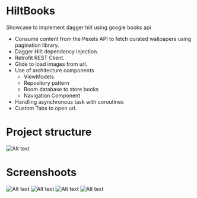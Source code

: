 # HiltBooks
Showcase to implement dagger hilt using google books api 

- Consume content from the Pexels API to fetch curated wallpapers using pagination library.
- Dagger Hilt dependency injection.
- Retrofit REST Client.
- Glide to load images from url.
- Use of architecture components
  - ViewModels
  - Repository pattern
  - Room database to store books 
  - Navigation Component
- Handling asynchronous task with coroutines
- Custom Tabs to open url.

# Project structure
![Alt text](/art/project.png?raw=true)


# Screenshoots
![Alt text](/art/dashboard_screen.png?raw=true "Main Screen") ![Alt text](/art/detail_screen.png?raw=true "Detail Screen")
![Alt text](/art/settings_screen.png?raw=true "Settings Screen") ![Alt text](/art/preview_screen.png?raw=true "Preview Screen")
